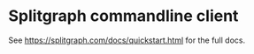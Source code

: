 # Splitgraph commandline client

See https://splitgraph.com/docs/quickstart.html for the full docs.
